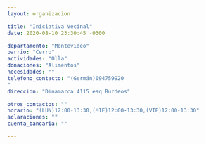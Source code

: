 ```yaml
---
layout: organizacion

title: "Iniciativa Vecinal"
date: 2020-08-10 23:30:45 -0300

departamento: "Montevideo"
barrio: "Cerro"
actividades: "Olla"
donaciones: "Alimentos"
necesidades: ""
telefono_contacto: "(Germán)094759920
"
direccion: "Dinamarca 4115 esq Burdeos"

otros_contactos: ""
horario: "(LUN)12:00-13:30,(MIE)12:00-13:30,(VIE)12:00-13:30"
aclaraciones: ""
cuenta_bancaria: ""

---
```

